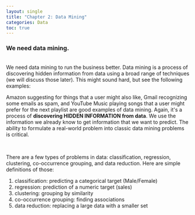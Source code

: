 ```yaml
---
layout: single
title: "Chapter 2: Data Mining"
categories: Data
toc: true
---
```


<h3>We need data mining.</h3><br>
We need data mining to run the business better. Data mining is a process of discovering hidden information from data using a broad range of techniques (we will discuss those later). This might sound hard, but see the following examples:

<br>

Amazon suggesting for things that a user might also like, Gmail recognizing some emails as spam, and YouTube Music playing songs that a user might prefer for the next playlist are good examples of data mining. Again, it's a process of <b>discovering HIDDEN INFORMATION from data</b>. We use the information we already know to get information that we want to predict. The ability to formulate a real-world problem into classic data mining problems is critical.

<br>

There are a few types of problems in data: classification, regression, clustering, co-occurrence grouping, and data reduction. Here are simple definitions of those:
1. classification: predicting a categorical target (Male/Female)
2. regression: prediction of a numeric target (sales)
3. clustering: grouping by similarity
4. co-occurrence grouping: finding associations
5. data reduction: replacing a large data with a smaller set

